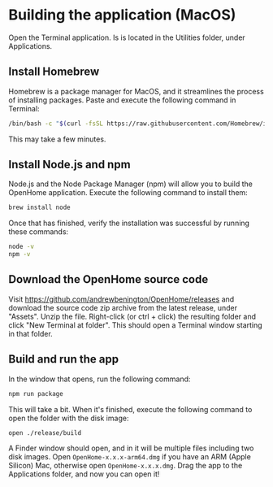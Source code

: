 # Building the application (MacOS)

Open the Terminal application. Is is located in the Utilities folder, under Applications.

## Install Homebrew

Homebrew is a package manager for MacOS, and it streamlines the process of installing packages. Paste and execute the following command in Terminal:

```zsh
/bin/bash -c "$(curl -fsSL https://raw.githubusercontent.com/Homebrew/install/HEAD/install.sh)"
```

This may take a few minutes.

## Install Node.js and npm

Node.js and the Node Package Manager (npm) will allow you to build the OpenHome application. Execute the following command to install them:

```zsh
brew install node
```

Once that has finished, verify the installation was successful by running these commands:

```zsh
node -v
npm -v
```

## Download the OpenHome source code

Visit https://github.com/andrewbenington/OpenHome/releases and download the source code zip archive from the latest release, under "Assets". Unzip the file. Right-click (or ctrl + click) the resulting folder and click "New Terminal at folder". This should open a Terminal window starting in that folder.

## Build and run the app

In the window that opens, run the following command:

```zsh
npm run package
```

This will take a bit. When it's finished, execute the following command to open the folder with the disk image:

```zsh
open ./release/build
```

A Finder window should open, and in it will be multiple files including two disk images. Open `OpenHome-x.x.x-arm64.dmg` if you have an ARM (Apple Silicon) Mac, otherwise open `OpenHome-x.x.x.dmg`. Drag the app to the Applications folder, and now you can open it!

